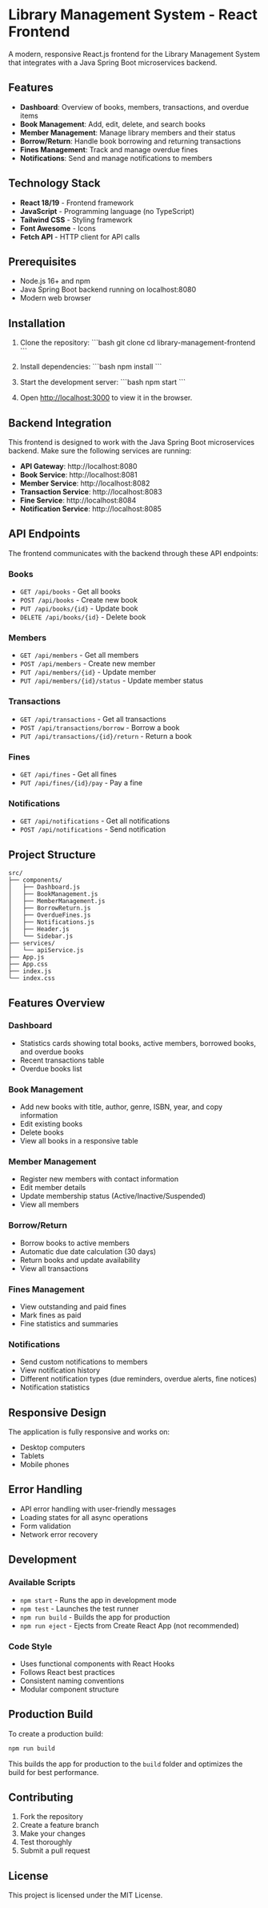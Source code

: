# Library Management System - React Frontend

A modern, responsive React.js frontend for the Library Management System that integrates with a Java Spring Boot microservices backend.

## Features

- **Dashboard**: Overview of books, members, transactions, and overdue items
- **Book Management**: Add, edit, delete, and search books
- **Member Management**: Manage library members and their status
- **Borrow/Return**: Handle book borrowing and returning transactions
- **Fines Management**: Track and manage overdue fines
- **Notifications**: Send and manage notifications to members

## Technology Stack

- **React 18/19** - Frontend framework
- **JavaScript** - Programming language (no TypeScript)
- **Tailwind CSS** - Styling framework
- **Font Awesome** - Icons
- **Fetch API** - HTTP client for API calls

## Prerequisites

- Node.js 16+ and npm
- Java Spring Boot backend running on localhost:8080
- Modern web browser

## Installation

1. Clone the repository:
\`\`\`bash
git clone <repository-url>
cd library-management-frontend
\`\`\`

2. Install dependencies:
\`\`\`bash
npm install
\`\`\`

3. Start the development server:
\`\`\`bash
npm start
\`\`\`

4. Open [http://localhost:3000](http://localhost:3000) to view it in the browser.

## Backend Integration

This frontend is designed to work with the Java Spring Boot microservices backend. Make sure the following services are running:

- **API Gateway**: http://localhost:8080
- **Book Service**: http://localhost:8081
- **Member Service**: http://localhost:8082
- **Transaction Service**: http://localhost:8083
- **Fine Service**: http://localhost:8084
- **Notification Service**: http://localhost:8085

## API Endpoints

The frontend communicates with the backend through these API endpoints:

### Books
- `GET /api/books` - Get all books
- `POST /api/books` - Create new book
- `PUT /api/books/{id}` - Update book
- `DELETE /api/books/{id}` - Delete book

### Members
- `GET /api/members` - Get all members
- `POST /api/members` - Create new member
- `PUT /api/members/{id}` - Update member
- `PUT /api/members/{id}/status` - Update member status

### Transactions
- `GET /api/transactions` - Get all transactions
- `POST /api/transactions/borrow` - Borrow a book
- `PUT /api/transactions/{id}/return` - Return a book

### Fines
- `GET /api/fines` - Get all fines
- `PUT /api/fines/{id}/pay` - Pay a fine

### Notifications
- `GET /api/notifications` - Get all notifications
- `POST /api/notifications` - Send notification

## Project Structure

```
src/
├── components/
│   ├── Dashboard.js
│   ├── BookManagement.js
│   ├── MemberManagement.js
│   ├── BorrowReturn.js
│   ├── OverdueFines.js
│   ├── Notifications.js
│   ├── Header.js
│   └── Sidebar.js
├── services/
│   └── apiService.js
├── App.js
├── App.css
├── index.js
└── index.css
```

## Features Overview

### Dashboard
- Statistics cards showing total books, active members, borrowed books, and overdue books
- Recent transactions table
- Overdue books list

### Book Management
- Add new books with title, author, genre, ISBN, year, and copy information
- Edit existing books
- Delete books
- View all books in a responsive table

### Member Management
- Register new members with contact information
- Edit member details
- Update membership status (Active/Inactive/Suspended)
- View all members

### Borrow/Return
- Borrow books to active members
- Automatic due date calculation (30 days)
- Return books and update availability
- View all transactions

### Fines Management
- View outstanding and paid fines
- Mark fines as paid
- Fine statistics and summaries

### Notifications
- Send custom notifications to members
- View notification history
- Different notification types (due reminders, overdue alerts, fine notices)
- Notification statistics

## Responsive Design

The application is fully responsive and works on:
- Desktop computers
- Tablets
- Mobile phones

## Error Handling

- API error handling with user-friendly messages
- Loading states for all async operations
- Form validation
- Network error recovery

## Development

### Available Scripts

- `npm start` - Runs the app in development mode
- `npm test` - Launches the test runner
- `npm run build` - Builds the app for production
- `npm run eject` - Ejects from Create React App (not recommended)

### Code Style

- Uses functional components with React Hooks
- Follows React best practices
- Consistent naming conventions
- Modular component structure

## Production Build

To create a production build:

```bash
npm run build
```

This builds the app for production to the `build` folder and optimizes the build for best performance.

## Contributing

1. Fork the repository
2. Create a feature branch
3. Make your changes
4. Test thoroughly
5. Submit a pull request

## License

This project is licensed under the MIT License.
